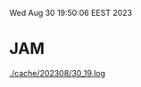 Wed Aug 30 19:50:06 EEST 2023
# JAM
<a href='./cache/202308/30_19.log'>./cache/202308/30_19.log</a>
